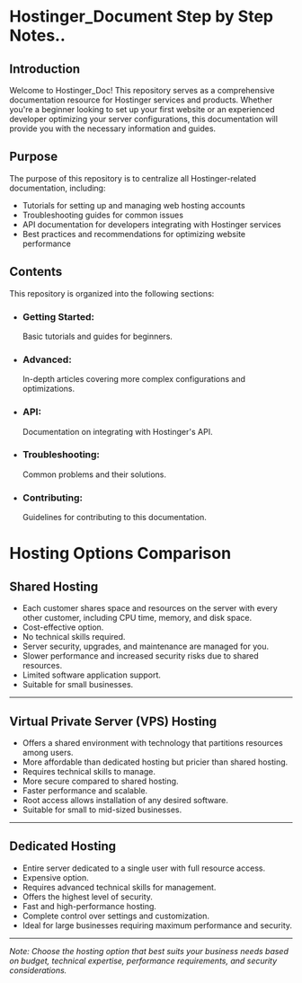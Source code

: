 # Hostinger_Document Step by Step Notes..

## Introduction
Welcome to Hostinger_Doc! This repository serves as a comprehensive documentation resource for Hostinger services and products. Whether you're a beginner looking to set up your first website or an experienced developer optimizing your server configurations, this documentation will provide you with the necessary information and guides.

## Purpose
The purpose of this repository is to centralize all Hostinger-related documentation, including:

- Tutorials for setting up and managing web hosting accounts
- Troubleshooting guides for common issues
- API documentation for developers integrating with Hostinger services
- Best practices and recommendations for optimizing website performance

## Contents
This repository is organized into the following sections:

- ### Getting Started:<br/> 
     Basic tutorials and guides for beginners.
- ### Advanced: <br/>
     In-depth articles covering more complex configurations and optimizations.
- ### API:<br/>
     Documentation on integrating with Hostinger's API.
- ### Troubleshooting:<br/>
     Common problems and their solutions.
- ### Contributing: <br/>
     Guidelines for contributing to this documentation.




# Hosting Options Comparison

## Shared Hosting

- Each customer shares space and resources on the server with every other customer, including CPU time, memory, and disk space.
- Cost-effective option.
- No technical skills required.
- Server security, upgrades, and maintenance are managed for you.
- Slower performance and increased security risks due to shared resources.
- Limited software application support.
- Suitable for small businesses.

---

## Virtual Private Server (VPS) Hosting

- Offers a shared environment with technology that partitions resources among users.
- More affordable than dedicated hosting but pricier than shared hosting.
- Requires technical skills to manage.
- More secure compared to shared hosting.
- Faster performance and scalable.
- Root access allows installation of any desired software.
- Suitable for small to mid-sized businesses.

---

## Dedicated Hosting

- Entire server dedicated to a single user with full resource access.
- Expensive option.
- Requires advanced technical skills for management.
- Offers the highest level of security.
- Fast and high-performance hosting.
- Complete control over settings and customization.
- Ideal for large businesses requiring maximum performance and security.

---

*Note: Choose the hosting option that best suits your business needs based on budget, technical expertise, performance requirements, and security considerations.*

